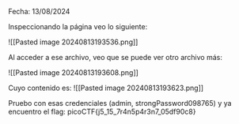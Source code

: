 Fecha: 13/08/2024

Inspeccionando la página veo lo siguiente: 

![[Pasted image 20240813193536.png]]

Al acceder a ese archivo, veo que se puede ver otro archivo más: 

![[Pasted image 20240813193608.png]]

Cuyo contenido es: 
![[Pasted image 20240813193623.png]]

Pruebo con esas credenciales (admin, strongPassword098765) y ya encuentro el flag: picoCTF{j5_15_7r4n5p4r3n7_05df90c8}